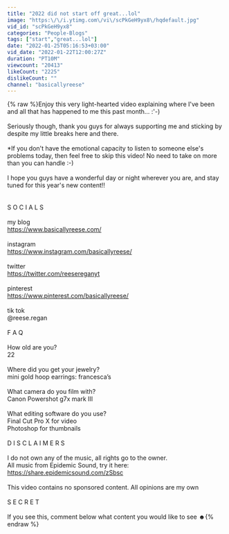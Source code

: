 ```yaml
---
title: "2022 did not start off great...lol"
image: "https:\/\/i.ytimg.com\/vi\/scPkGeH9yx8\/hqdefault.jpg"
vid_id: "scPkGeH9yx8"
categories: "People-Blogs"
tags: ["start","great...lol"]
date: "2022-01-25T05:16:53+03:00"
vid_date: "2022-01-22T12:00:27Z"
duration: "PT10M"
viewcount: "20413"
likeCount: "2225"
dislikeCount: ""
channel: "basicallyreese"
---
```

{% raw %}Enjoy this very light-hearted video explaining where I've been and all that has happened to me this past month... :'-)<br /><br />Seriously though, thank you guys for always supporting me and sticking by despite my little breaks here and there.<br /><br />*If you don't have the emotional capacity to listen to someone else's problems today, then feel free to skip this video! No need to take on more than you can handle :-)<br /><br />I hope you guys have a wonderful day or night wherever you are, and stay tuned for this year's new content!!<br /><br /><br />S O C I A L S<br /><br />my blog<br /><a rel="nofollow" target="blank" href="https://www.basicallyreese.com/">https://www.basicallyreese.com/</a><br /><br />instagram<br /><a rel="nofollow" target="blank" href="https://www.instagram.com/basicallyreese/">https://www.instagram.com/basicallyreese/</a><br /><br />twitter<br /><a rel="nofollow" target="blank" href="https://twitter.com/reesereganyt">https://twitter.com/reesereganyt</a><br /><br />pinterest<br /><a rel="nofollow" target="blank" href="https://www.pinterest.com/basicallyreese/">https://www.pinterest.com/basicallyreese/</a><br /><br />tik tok<br />@reese.regan<br /><br />F A Q<br /><br />How old are you?<br />22<br /><br />Where did you get your jewelry?<br />mini gold hoop earrings: francesca’s<br /><br />What camera do you film with?<br />Canon Powershot g7x mark III<br /><br />What editing software do you use?<br />Final Cut Pro X for video<br />Photoshop for thumbnails<br /><br />D I S C L A I M E R S<br /><br />I do not own any of the music, all rights go to the owner.<br />All music from Epidemic Sound, try it here: <a rel="nofollow" target="blank" href="https://share.epidemicsound.com/zSbsc">https://share.epidemicsound.com/zSbsc</a><br /><br />This video contains no sponsored content. All opinions are my own<br /><br />S E C R E T<br /><br />If you see this, comment below what content you would like to see ☻{% endraw %}
